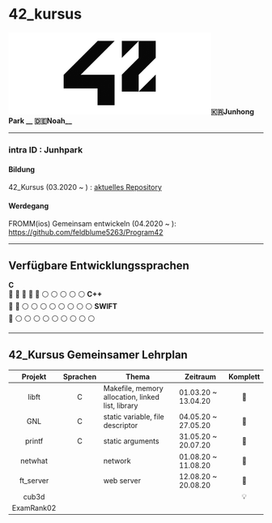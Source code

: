 # 42_kursus
<img src="https://github.com/feldblume5263/42_cursus/blob/master/.42seoul_logo.png?raw=true" width= "400">**:kr:Junhong Park __ :de:Noah__**
   
------
### **intra ID : Junhpark**   

#### Bildung 
42_Kursus (03.2020 ~  ) : [aktuelles Repository](https://github.com/feldblume5263/42_cursus)   
   
#### Werdegang
FROMM(ios) Gemeinsam entwickeln (04.2020 ~ ): <https://github.com/feldblume5263/Program42>
   
-----
   
## Verfügbare Entwicklungssprachen
**C**   
 :red_circle: :red_circle: :red_circle: :red_circle: :red_circle: :white_circle: :white_circle: :white_circle: :white_circle: :white_circle:
**C++**   
 :red_circle: :red_circle: :white_circle: :white_circle: :white_circle: :white_circle: :white_circle: :white_circle: :white_circle: :white_circle:
**SWIFT**   
 :red_circle: :white_circle: :white_circle: :white_circle: :white_circle: :white_circle: :white_circle: :white_circle: :white_circle: :white_circle:   
    
------
   
## 42_Kursus Gemeinsamer Lehrplan
   
| Projekt | Sprachen | Thema | Zeitraum | Komplett |
|:----:|:----:| ---- | ---- |:----:|
| libft | C | Makefile, memory allocation, linked list, library | 01.03.20 ~ 13.04.20 | :red_circle: |
| GNL | C | static variable, file descriptor | 04.05.20 ~ 27.05.20 | :red_circle: |
| printf | C | static arguments | 31.05.20 ~ 20.07.20 | :red_circle: |
| netwhat | | network | 01.08.20 ~ 11.08.20 | :red_circle: |
| ft_server | | web server | 12.08.20 ~ 20.08.20 | :red_circle: |
| cub3d | | | | :bulb: |
|ExamRank02|

